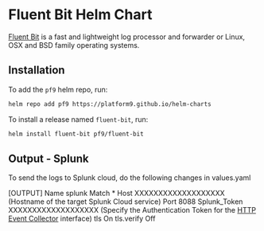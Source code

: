 # Fluent Bit Helm Chart

[Fluent Bit](https://fluentbit.io) is a fast and lightweight log processor and forwarder or Linux, OSX and BSD family operating systems.

## Installation

To add the `pf9` helm repo, run:

```sh
helm repo add pf9 https://platform9.github.io/helm-charts
```

To install a release named `fluent-bit`, run:

```sh
helm install fluent-bit pf9/fluent-bit
```

## Output - Splunk 


To send the logs to Splunk cloud, do the following changes in values.yaml

  [OUTPUT]
    Name splunk
    Match *
    Host XXXXXXXXXXXXXXXXXXX (Hostname of the target Splunk Cloud service)
    Port 8088
    Splunk_Token XXXXXXXXXXXXXXXXXXX (Specify the Authentication Token for the [HTTP Event Collector](https://docs.splunk.com/Documentation/SplunkCloud/8.0.2006/Data/UsetheHTTPEventCollector?ref=hk)  interface)
    tls On
    tls.verify Off


 
